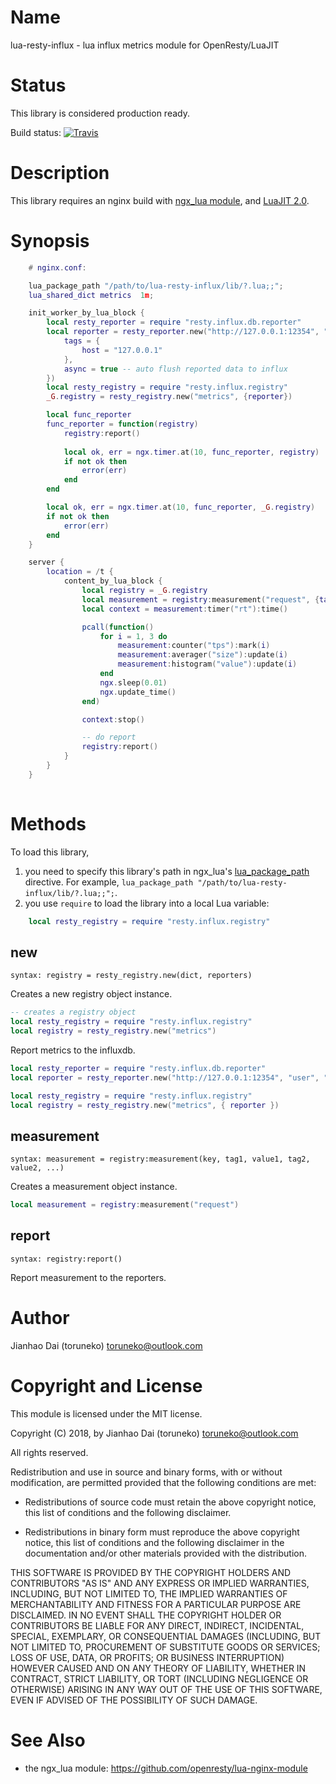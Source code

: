Name
=============

lua-resty-influx - lua influx metrics module for OpenResty/LuaJIT

Status
======

This library is considered production ready.

Build status: [![Travis](https://travis-ci.org/toruneko/lua-resty-influx.svg?branch=master)](https://travis-ci.org/toruneko/lua-resty-influx)

Description
===========

This library requires an nginx build with [ngx_lua module](https://github.com/openresty/lua-nginx-module), and [LuaJIT 2.0](http://luajit.org/luajit.html).

Synopsis
========

```lua
    # nginx.conf:

    lua_package_path "/path/to/lua-resty-influx/lib/?.lua;;";
    lua_shared_dict metrics  1m;

    init_worker_by_lua_block {
        local resty_reporter = require "resty.influx.db.reporter"
        local reporter = resty_reporter.new("http://127.0.0.1:12354", "user", "pass", "nginx", {
            tags = {
                host = "127.0.0.1"
            },
            async = true -- auto flush reported data to influx
        })
        local resty_registry = require "resty.influx.registry"
        _G.registry = resty_registry.new("metrics", {reporter})

        local func_reporter
        func_reporter = function(registry)
            registry:report()
        
            local ok, err = ngx.timer.at(10, func_reporter, registry)
            if not ok then
                error(err)
            end
        end

        local ok, err = ngx.timer.at(10, func_reporter, _G.registry)
        if not ok then
            error(err)
        end
    }

    server {
        location = /t {
            content_by_lua_block {
                local registry = _G.registry
                local measurement = registry:measurement("request", {tag_key = tag_val})
                local context = measurement:timer("rt"):time()

                pcall(function() 
                    for i = 1, 3 do
                        measurement:counter("tps"):mark(i)
                        measurement:averager("size"):update(i)
                        measurement:histogram("value"):update(i)
                    end
                    ngx.sleep(0.01)
                    ngx.update_time()
                end)

                context:stop()

                -- do report
                registry:report()
            }
        }
    }
    
```

Methods
=======

To load this library,

1. you need to specify this library's path in ngx_lua's [lua_package_path](https://github.com/openresty/lua-nginx-module#lua_package_path) directive. For example, `lua_package_path "/path/to/lua-resty-influx/lib/?.lua;;";`.
2. you use `require` to load the library into a local Lua variable:

```lua
    local resty_registry = require "resty.influx.registry"
```

new
---
`syntax: registry = resty_registry.new(dict, reporters)`

Creates a new registry object instance.

```lua
-- creates a registry object
local resty_registry = require "resty.influx.registry"
local registry = resty_registry.new("metrics")
```

Report metrics to the influxdb.

```lua
local resty_reporter = require "resty.influx.db.reporter"
local reporter = resty_reporter.new("http://127.0.0.1:12354", "user", "pass", "nginx")

local resty_registry = require "resty.influx.registry"
local registry = resty_registry.new("metrics", { reporter })
```

measurement
----
`syntax: measurement = registry:measurement(key, tag1, value1, tag2, value2, ...)`

Creates a measurement object instance.

```lua
local measurement = registry:measurement("request")
```

report
------
`syntax: registry:report()`

Report measurement to the reporters.

Author
======

Jianhao Dai (toruneko) <toruneko@outlook.com>


Copyright and License
=====================

This module is licensed under the MIT license.

Copyright (C) 2018, by Jianhao Dai (toruneko) <toruneko@outlook.com>

All rights reserved.

Redistribution and use in source and binary forms, with or without modification, are permitted provided that the following conditions are met:

* Redistributions of source code must retain the above copyright notice, this list of conditions and the following disclaimer.

* Redistributions in binary form must reproduce the above copyright notice, this list of conditions and the following disclaimer in the documentation and/or other materials provided with the distribution.

THIS SOFTWARE IS PROVIDED BY THE COPYRIGHT HOLDERS AND CONTRIBUTORS "AS IS" AND ANY EXPRESS OR IMPLIED WARRANTIES, INCLUDING, BUT NOT LIMITED TO, THE IMPLIED WARRANTIES OF MERCHANTABILITY AND FITNESS FOR A PARTICULAR PURPOSE ARE DISCLAIMED. IN NO EVENT SHALL THE COPYRIGHT HOLDER OR CONTRIBUTORS BE LIABLE FOR ANY DIRECT, INDIRECT, INCIDENTAL, SPECIAL, EXEMPLARY, OR CONSEQUENTIAL DAMAGES (INCLUDING, BUT NOT LIMITED TO, PROCUREMENT OF SUBSTITUTE GOODS OR SERVICES; LOSS OF USE, DATA, OR PROFITS; OR BUSINESS INTERRUPTION) HOWEVER CAUSED AND ON ANY THEORY OF LIABILITY, WHETHER IN CONTRACT, STRICT LIABILITY, OR TORT (INCLUDING NEGLIGENCE OR OTHERWISE) ARISING IN ANY WAY OUT OF THE USE OF THIS SOFTWARE, EVEN IF ADVISED OF THE POSSIBILITY OF SUCH DAMAGE.


See Also
========
* the ngx_lua module: https://github.com/openresty/lua-nginx-module
